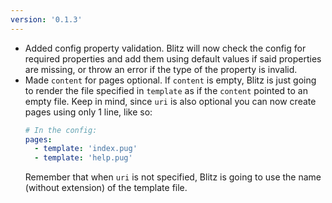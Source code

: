 ```yaml
---
version: '0.1.3'
---
```

* Added config property validation. Blitz will now check the config for required properties and add them using default values if said properties are missing, or throw an error if the type of the property is invalid.
* Made `content` for pages optional. If `content` is empty, Blitz is just going to render the file specified in `template` as if the `content` pointed to an empty file. Keep in mind, since `uri` is also optional you can now create pages using only 1 line, like so:
    ```yaml
    # In the config:
    pages:
      - template: 'index.pug'
      - template: 'help.pug'
    ```
    Remember that when `uri` is not specified, Blitz is going to use the name (without extension) of the template file.
